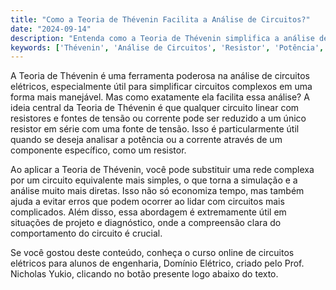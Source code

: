 ```yaml
---
title: "Como a Teoria de Thévenin Facilita a Análise de Circuitos?"
date: "2024-09-14"
description: "Entenda como a Teoria de Thévenin simplifica a análise de circuitos elétricos, permitindo uma compreensão mais clara e eficiente dos sistemas."
keywords: ['Thévenin', 'Análise de Circuitos', 'Resistor', 'Potência', 'Simulação']
---
```


A Teoria de Thévenin é uma ferramenta poderosa na análise de circuitos elétricos, especialmente útil para simplificar circuitos complexos em uma forma mais manejável. Mas como exatamente ela facilita essa análise? A ideia central da Teoria de Thévenin é que qualquer circuito linear com resistores e fontes de tensão ou corrente pode ser reduzido a um único resistor em série com uma fonte de tensão. Isso é particularmente útil quando se deseja analisar a potência ou a corrente através de um componente específico, como um resistor.

Ao aplicar a Teoria de Thévenin, você pode substituir uma rede complexa por um circuito equivalente mais simples, o que torna a simulação e a análise muito mais diretas. Isso não só economiza tempo, mas também ajuda a evitar erros que podem ocorrer ao lidar com circuitos mais complicados. Além disso, essa abordagem é extremamente útil em situações de projeto e diagnóstico, onde a compreensão clara do comportamento do circuito é crucial.

Se você gostou deste conteúdo, conheça o curso online de circuitos elétricos para alunos de engenharia, Domínio Elétrico, criado pelo Prof. Nicholas Yukio, clicando no botão presente logo abaixo do texto.